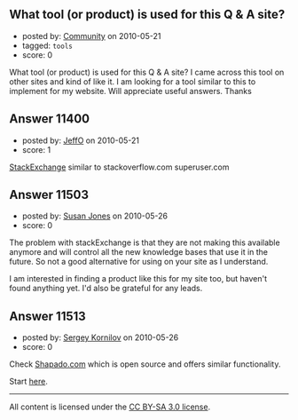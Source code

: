 ## What tool (or product) is used for this Q & A site?

- posted by: [Community](https://stackexchange.com/users/-1/-1-community) on 2010-05-21
- tagged: `tools`
- score: 0

What tool (or product) is used for this Q & A site? I came across this tool on other sites and kind of like it. I am looking for a tool similar to this to implement for my website. Will appreciate useful answers. Thanks



## Answer 11400

- posted by: [JeffO](https://stackexchange.com/users/-1/1796-jeffo) on 2010-05-21
- score: 1

<p><a href="http://www.stackexchange.com/" rel="nofollow">StackExchange</a> similar to stackoverflow.com superuser.com </p>



## Answer 11503

- posted by: [Susan Jones](https://stackexchange.com/users/-1/2737-susan-jones) on 2010-05-26
- score: 0

The problem with stackExchange is that they are not making this available anymore and will control all the new knowledge bases that use it in the future. So not a good alternative for using on your site as I understand.

I am interested in finding a product like this for my site too, but haven't found anything yet. I'd also be grateful for any leads.


## Answer 11513

- posted by: [Sergey Kornilov](https://stackexchange.com/users/-1/1268-sergey-kornilov) on 2010-05-26
- score: 0

<p>Check <a href="http://shapado.com/" rel="nofollow">Shapado.com</a> which is open source and offers similar functionality.</p>

<p>Start <a href="http://shapado.com/questions/how-do-i-download-an" rel="nofollow">here</a>.</p>




---

All content is licensed under the [CC BY-SA 3.0 license](https://creativecommons.org/licenses/by-sa/3.0/).
